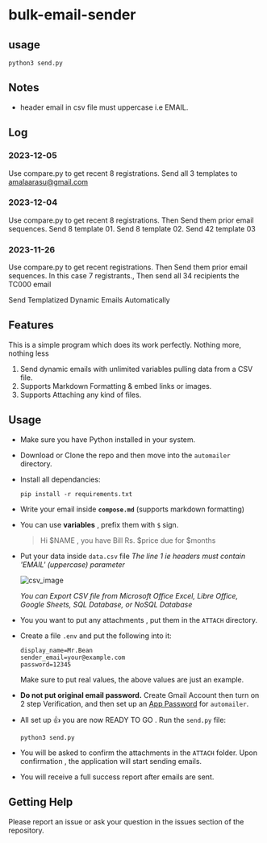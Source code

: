 # bulk-email-sender

## usage
  ```shell
  python3 send.py
  ```


## Notes
- header email in csv file must uppercase i.e EMAIL.

## Log

### 2023-12-05
Use compare.py to get recent 8 registrations. Send all 3 templates to amalaarasu@gmail.com

### 2023-12-04 
Use compare.py to get recent 8 registrations. Then Send them prior email sequences.
Send 8 template 01. Send 8 template 02. Send 42 template 03


### 2023-11-26 
Use compare.py to get recent registrations. Then Send them prior email sequences.
In this case 7 registrants., Then send all 34 recipients the TC000 email









Send Templatized Dynamic Emails Automatically 

## Features 

This is a simple program which does its work perfectly. Nothing more, nothing less

1. Send dynamic emails with unlimited variables pulling data from a CSV file.
2. Supports Markdown Formatting & embed links or images.
3. Supports Attaching any kind of files.

## Usage

- Make sure you have Python installed in your system.
- Download or Clone the repo and then move into the `automailer` directory.
- Install all dependancies:
  ```shell
  pip install -r requirements.txt
  ```
- Write your email inside **`compose.md`** (supports markdown formatting)
- You can use **variables** , prefix them with `$` sign.

  > Hi $NAME , you have Bill Rs. $price due for $months

- Put your data inside `data.csv` file
  *The line 1 ie headers must contain 'EMAIL' (uppercase) parameter*


  ![csv_image](https://user-images.githubusercontent.com/66209958/103172846-715d0c00-487c-11eb-9419-9dceb4297e49.png)

  *You can Export CSV file from Microsoft Office Excel, Libre Office, Google Sheets, SQL Database, or NoSQL Database*

- You you want to put any attachments , put them in the `ATTACH` directory.
- Create a file `.env` and put the following into it:

  ```text
  display_name=Mr.Bean
  sender_email=your@example.com
  password=12345
  ```
  Make sure to put real values, the above values are just an example.
- **Do not put original email password.** 
  Create Gmail Account then turn on 2 step Verification, and then set up an [App Password](https://support.google.com/accounts/answer/185833?hl=en) for `automailer`.
- All set up 👍 you are now READY TO GO . Run the `send.py` file:
  ```shell
  python3 send.py
  ```
- You will be asked to confirm the attachments in the `ATTACH` folder. Upon confirmation , the application will start sending emails.
- You will receive a full success report after emails are sent.

## Getting Help

Please report an issue or ask your question in the issues section of the repository.
